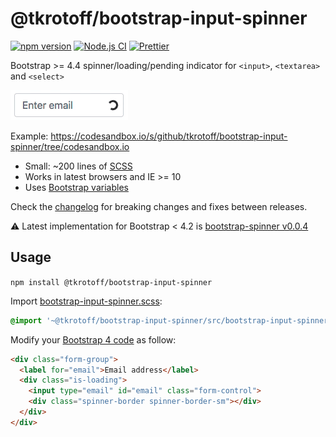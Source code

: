 # @tkrotoff/bootstrap-input-spinner

[![npm version](https://badge.fury.io/js/%40tkrotoff%2Fbootstrap-input-spinner.svg)](https://www.npmjs.com/package/@tkrotoff/bootstrap-input-spinner)
[![Node.js CI](https://github.com/tkrotoff/bootstrap-input-spinner/workflows/Node.js%20CI/badge.svg?branch=master)](https://github.com/tkrotoff/bootstrap-input-spinner/actions)
[![Prettier](https://img.shields.io/badge/code_style-prettier-ff69b4.svg)](https://github.com/prettier/prettier)

Bootstrap >= 4.4 spinner/loading/pending indicator for `<input>`, `<textarea>` and `<select>`

![demo](doc/demo.gif)

Example: https://codesandbox.io/s/github/tkrotoff/bootstrap-input-spinner/tree/codesandbox.io

- Small: ~200 lines of [SCSS](src/bootstrap-input-spinner.scss)
- Works in latest browsers and IE >= 10
- Uses [Bootstrap variables](https://getbootstrap.com/docs/4.6/getting-started/theming/#variable-defaults)

Check the [changelog](CHANGELOG.md) for breaking changes and fixes between releases.

⚠️ Latest implementation for Bootstrap < 4.2 is [bootstrap-spinner v0.0.4](https://github.com/tkrotoff/bootstrap-input-spinner/tree/v0.0.4)

## Usage

`npm install @tkrotoff/bootstrap-input-spinner`

Import [bootstrap-input-spinner.scss](src/bootstrap-input-spinner.scss):

```SCSS
@import '~@tkrotoff/bootstrap-input-spinner/src/bootstrap-input-spinner';
```

Modify your [Bootstrap 4 code](https://getbootstrap.com/docs/4.6/components/forms/) as follow:

```HTML
<div class="form-group">
  <label for="email">Email address</label>
  <div class="is-loading">
    <input type="email" id="email" class="form-control">
    <div class="spinner-border spinner-border-sm"></div>
  </div>
</div>
```
